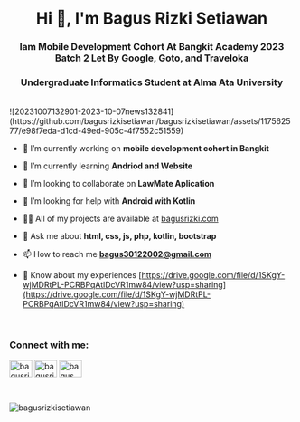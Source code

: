 <h1 align="center">Hi 👋, I'm Bagus Rizki Setiawan</h1>
<h3 align="center">Iam Mobile Development Cohort At Bangkit Academy 2023 Batch 2 Let By Google, Goto, and Traveloka</h3>
<h3 align="center">Undergraduate Informatics Student at Alma Ata University</h3>
<br>
![20231007132901-2023-10-07news132841](https://github.com/bagusrizkisetiawan/bagusrizkisetiawan/assets/117562577/e98f7eda-d1cd-49ed-905c-4f7552c51559)


- 🔭 I’m currently working on **mobile development cohort in Bangkit**

- 🌱 I’m currently learning **Andriod and Website**

- 👯 I’m looking to collaborate on **LawMate Aplication**

- 🤝 I’m looking for help with **Android with Kotlin**

- 👨‍💻 All of my projects are available at [bagusrizki.com](bagusrizki.com)

- 💬 Ask me about **html, css, js, php, kotlin, bootstrap**

- 📫 How to reach me **bagus30122002@gmail.com**

- 📄 Know about my experiences [https://drive.google.com/file/d/1SKgY-wjMDRtPL-PCRBPqAtlDcVR1mw84/view?usp=sharing](https://drive.google.com/file/d/1SKgY-wjMDRtPL-PCRBPqAtlDcVR1mw84/view?usp=sharing)

<br>
<h3 align="left">Connect with me:</h3>
<p align="left">
<a href="https://linkedin.com/in/bagusrizkii" target="blank"><img align="center" src="https://raw.githubusercontent.com/rahuldkjain/github-profile-readme-generator/master/src/images/icons/Social/linked-in-alt.svg" alt="bagusrizkii" height="30" width="40" /></a>
<a href="https://instagram.com/bagusrizkiiii" target="blank"><img align="center" src="https://raw.githubusercontent.com/rahuldkjain/github-profile-readme-generator/master/src/images/icons/Social/instagram.svg" alt="bagusrizkiiii" height="30" width="40" /></a>
<a href="https://www.youtube.com/c/bagus rizki setiawan" target="blank"><img align="center" src="https://raw.githubusercontent.com/rahuldkjain/github-profile-readme-generator/master/src/images/icons/Social/youtube.svg" alt="bagus rizki setiawan" height="30" width="40" /></a>
</p>

<br>

<p><img align="center" src="https://github-readme-stats.vercel.app/api/top-langs?username=bagusrizkisetiawan&show_icons=true&locale=en&layout=compact" alt="bagusrizkisetiawan" /></p>
